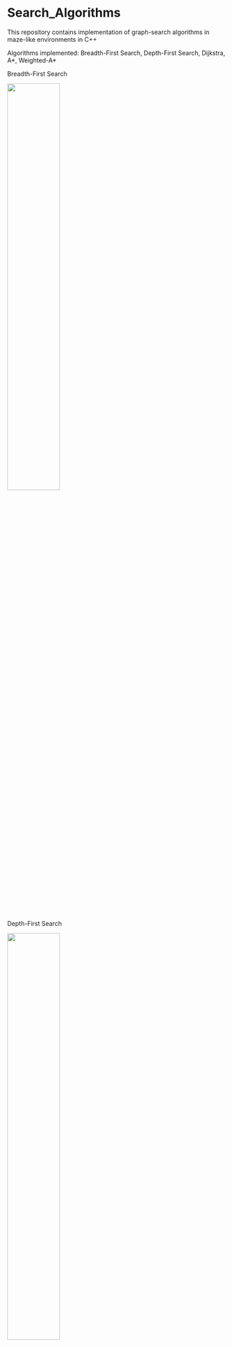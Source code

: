 # Search_Algorithms
This repository contains implementation of graph-search algorithms in maze-like environments in C++

Algorithms implemented: Breadth-First Search, Depth-First Search, Dijkstra, A*, Weighted-A*

Breadth-First Search 
<p float="center">
<img src="https://github.com/KavitShah1998/Search_Algorithms/tree/master/Videos/gif/Maze_solver_with_dfs.gif" width="49%"/>
</p>

Depth-First Search 

<p float="center">
<img src="https://github.com/KavitShah1998/Search_Algorithms/tree/master/Videos/gif/Maze_solver_with_dfs.gif" width="49%"/>
</p>

Dijkstra's Algorithm 

<p float="center">
<img src="https://github.com/KavitShah1998/Search_Algorithms/tree/master/Videos/gif/Maze_solver_with_dijkstra" width="49%"/>
</p>

A* 

<p float="center">
<img src="https://github.com/KavitShah1998/Search_Algorithms/tree/master/Videos/gif/Maze_solver_with_a_star.gif" width="49%"/>
</p>

Weighted-A*

<p float="center">
<img src="https://github.com/KavitShah1998/Search_Algorithms/tree/master/Videos/gif/Maze_solver_with_wa_star.gif" width="49%"/>
</p>


## Dependencies
You will need OpenCV library for visualizing this project

You can find the installing instruction for OpenCV4 on Ubuntu 18-04 [here](https://www.learnopencv.com/install-opencv-4-on-ubuntu-18.04/)

Don't forget to configure the OpenCV_DIR in the CMakeLists.txt with {path-to-your-OpenCV-library}

## Installation 

Create a build directory

        mkdir build

Go into the build directory

        cd build

Run the following commands to complete the build process

        cmake ..
        make


## Running
Once you have successfully build your project you can run the executables with the following commands from inside your build directory

DFS
         
         ./dfs
        
BFS

        ./bfs

Dijkstra

        ./dijkstra


A*

        ./a_star

Weighted-A*

        ./wa_star



## References & Useful resources

* Maze Generator for the code has been used from [here](https://scipython.com/blog/making-a-maze/)

* Installing [OpenCV4] for Ubuntu 18.04 (https://www.learnopencv.com/install-opencv-4-on-ubuntu-18-04/)


